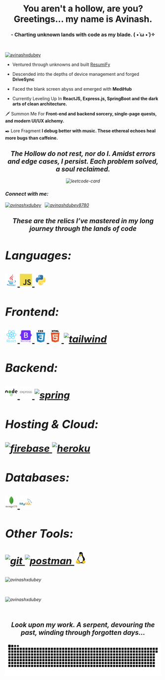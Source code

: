 <h1 align="center">You aren't a hollow, are you? Greetings... my name is Avinash.</h1>
<h3 align="center">- Charting unknown lands with code as my blade. ( •̀ ω •́ )✧</h3><br>

<p align="left"> <a href="https://github.com/ryo-ma/github-profile-trophy"><img src="https://github-profile-trophy.vercel.app/?username=avinashxdubey" alt="avinashxdubey" /></a> </p>

- Ventured through unknowns and built [ResumiFy](https://resumify-woad.vercel.app/)
  
- Descended into the depths of device management and forged **DriveSync**
  
- Faced the blank screen abyss and emerged with **MediHub**
  
- Currently Leveling Up In **ReactJS, Express.js, SpringBoot and the dark arts of clean architecture.**

 🗡️  Summon Me For **Front-end and backend sorcery, single-page quests, and modern UI/UX alchemy.**

 ✒️  Lore Fragment **I debug better with music. These ethereal echoes heal more bugs than caffeine.** <br>

 <div align="center">
    <h2><i>The Hollow do not rest, nor do I. Amidst errors and edge cases, I persist. Each problem solved, a soul reclaimed.</h2>
   <p>
     <img alt="leetcode-card" src="https://leetcard.jacoblin.cool/AvinashDubey8780?theme=light&font=Average%20Sans&ext=heatmap">
   </p>
 </div>

<h3 align="left">Connect with me:</h3>
<p align="left" style="margin4px">
<a href="https://linkedin.com/in/avinashxdubey" target="blank" ><img align="center" src="https://raw.githubusercontent.com/rahuldkjain/github-profile-readme-generator/master/src/images/icons/Social/linked-in-alt.svg" alt="avinashxdubey" height="30" width="40" /></a>     
&nbsp;&nbsp;<a href="https://www.leetcode.com/avinashdubey8780" target="blank"><img align="center" src="https://raw.githubusercontent.com/rahuldkjain/github-profile-readme-generator/master/src/images/icons/Social/leet-code.svg" alt="avinashdubey8780" height="30" width="40" /></a>
</p>

<div>
  <h2 align="center"><i>These are the relics I’ve mastered in my long journey through the lands of code<h2>
  <div align="left">
    <h3>Languages: </h3>
  <p>
    <a href="https://www.java.com" target="_blank" rel="noreferrer">
      <img src="https://raw.githubusercontent.com/devicons/devicon/master/icons/java/java-original.svg" alt="java" width="40" height="40"/>
    </a>
    <a href="https://developer.mozilla.org/en-US/docs/Web/JavaScript" target="_blank" rel="noreferrer">
      <img src="https://raw.githubusercontent.com/devicons/devicon/master/icons/javascript/javascript-original.svg" alt="javascript" width="40" height="40"/>
    </a>
    <a href="https://www.python.org" target="_blank" rel="noreferrer">
      <img src="https://raw.githubusercontent.com/devicons/devicon/master/icons/python/python-original.svg" alt="python" width="40" height="40"/>
    </a>
  </p>
  
  <h3>Frontend:</h3>
  <p>
    <a href="https://reactjs.org/" target="_blank" rel="noreferrer">
      <img src="https://raw.githubusercontent.com/devicons/devicon/master/icons/react/react-original-wordmark.svg" alt="react" width="40" height="40"/>
    </a>
    <a href="https://getbootstrap.com" target="_blank" rel="noreferrer">
      <img src="https://raw.githubusercontent.com/devicons/devicon/master/icons/bootstrap/bootstrap-plain-wordmark.svg" alt="bootstrap" width="40" height="40"/>
    </a>
    <a href="https://www.w3schools.com/css/" target="_blank" rel="noreferrer">
      <img src="https://raw.githubusercontent.com/devicons/devicon/master/icons/css3/css3-original-wordmark.svg" alt="css3" width="40" height="40"/>
    </a>
    <a href="https://www.w3.org/html/" target="_blank" rel="noreferrer">
      <img src="https://raw.githubusercontent.com/devicons/devicon/master/icons/html5/html5-original-wordmark.svg" alt="html5" width="40" height="40"/>
    </a>
    <a href="https://tailwindcss.com/" target="_blank" rel="noreferrer">
      <img src="https://www.vectorlogo.zone/logos/tailwindcss/tailwindcss-icon.svg" alt="tailwind" width="40" height="40"/>
    </a>
  </p>
  
  <h3>Backend:</h3>
  <p>
    <a href="https://nodejs.org" target="_blank" rel="noreferrer">
      <img src="https://raw.githubusercontent.com/devicons/devicon/master/icons/nodejs/nodejs-original-wordmark.svg" alt="nodejs" width="40" height="40"/>
    </a>
    <a href="https://expressjs.com" target="_blank" rel="noreferrer">
      <img src="https://raw.githubusercontent.com/devicons/devicon/master/icons/express/express-original-wordmark.svg" alt="express" width="40" height="40"/>
    </a>
    <a href="https://spring.io/" target="_blank" rel="noreferrer">
      <img src="https://www.vectorlogo.zone/logos/springio/springio-icon.svg" alt="spring" width="40" height="40"/>
    </a>
  </p>
  
  <h3>Hosting & Cloud:</h3>
  <p>
    <a href="https://firebase.google.com/" target="_blank" rel="noreferrer">
      <img src="https://www.vectorlogo.zone/logos/firebase/firebase-icon.svg" alt="firebase" width="40" height="40"/>
    </a>
    <a href="https://heroku.com" target="_blank" rel="noreferrer">
      <img src="https://www.vectorlogo.zone/logos/heroku/heroku-icon.svg" alt="heroku" width="40" height="40"/>
    </a>
  </p>
  
  <h3>Databases:</h3>
  <p>
    <a href="https://www.mongodb.com/" target="_blank" rel="noreferrer">
      <img src="https://raw.githubusercontent.com/devicons/devicon/master/icons/mongodb/mongodb-original-wordmark.svg" alt="mongodb" width="40" height="40"/>
    </a>
    <a href="https://www.mysql.com/" target="_blank" rel="noreferrer">
      <img src="https://raw.githubusercontent.com/devicons/devicon/master/icons/mysql/mysql-original-wordmark.svg" alt="mysql" width="40" height="40"/>
    </a>
  </p>
  
  <h3>Other Tools:</h3>
  <p>
    <a href="https://git-scm.com/" target="_blank" rel="noreferrer">
      <img src="https://www.vectorlogo.zone/logos/git-scm/git-scm-icon.svg" alt="git" width="40" height="40"/>
    </a>
    <a href="https://postman.com" target="_blank" rel="noreferrer">
      <img src="https://www.vectorlogo.zone/logos/getpostman/getpostman-icon.svg" alt="postman" width="40" height="40"/>
    </a>
    <a href="https://www.linux.org/" target="_blank" rel="noreferrer">
      <img src="https://raw.githubusercontent.com/devicons/devicon/master/icons/linux/linux-original.svg" alt="linux" width="40" height="40"/>
    </a>
  </p>
  </div>
</div>

<p><img align="center" src="https://github-readme-stats.vercel.app/api?username=avinashxdubey&show_icons=true&locale=en" alt="avinashxdubey" /></p><br>

<p><img align="center" src="https://github-readme-streak-stats.herokuapp.com/?user=avinashxdubey&" alt="avinashxdubey" /></p><br>

<div align="center">
    <h2><i>Look upon my work. A serpent, devouring the past, winding through forgotten days...</h2>
    <p align="center">
    <img src="https://github.com/AvinashxDubey/AvinashXDubey/blob/output/snake-dark.svg">
    </p>
</div>
